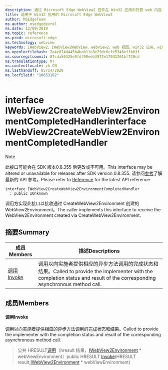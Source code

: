 ```yaml
---
description: 通过 Microsoft Edge WebView2 控件在 Win32 应用中托管 web 内容
title: 适用于 Win32 应用的 Microsoft Edge WebView2
author: MSEdgeTeam
ms.author: msedgedevrel
ms.date: 12/09/2019
ms.topic: reference
ms.prod: microsoft-edge
ms.technology: webview
keywords: IWebView2、IWebView2WebView、webview2、web 视图、win32 应用、win32、edge
ms.openlocfilehash: 7a4e074d445b4bab11e8e79dc6cfe5346effbb3f
ms.sourcegitcommit: 07cda56425e5fdf90eeb3972e17041261bf720cd
ms.translationtype: MT
ms.contentlocale: zh-CN
ms.lasthandoff: 05/14/2020
ms.locfileid: "10653162"
---
```

# <span data-ttu-id="0af00-104">interface IWebView2CreateWebView2EnvironmentCompletedHandler</span><span class="sxs-lookup"><span data-stu-id="0af00-104">interface IWebView2CreateWebView2EnvironmentCompletedHandler</span></span> 

> [!NOTE]
> <span data-ttu-id="0af00-105">此接口可能会在 SDK 版本0.8.355 后更改或不可用。</span><span class="sxs-lookup"><span data-stu-id="0af00-105">This interface may be altered or unavailable for releases after SDK version 0.8.355.</span></span> <span data-ttu-id="0af00-106">请参阅[参考](../../../webview2-api-reference.md)了解最新的 API 参考。</span><span class="sxs-lookup"><span data-stu-id="0af00-106">Please refer to [Reference](../../../webview2-api-reference.md) for the latest API reference.</span></span>

```
interface IWebView2CreateWebView2EnvironmentCompletedHandler
  : public IUnknown
```

<span data-ttu-id="0af00-107">调用方实现此接口以接收通过 CreateWebView2Environment 创建的 WebView2Environment。</span><span class="sxs-lookup"><span data-stu-id="0af00-107">The caller implements this interface to receive the WebView2Environment created via CreateWebView2Environment.</span></span>

## <span data-ttu-id="0af00-108">摘要</span><span class="sxs-lookup"><span data-stu-id="0af00-108">Summary</span></span>

 <span data-ttu-id="0af00-109">成员</span><span class="sxs-lookup"><span data-stu-id="0af00-109">Members</span></span>                        | <span data-ttu-id="0af00-110">描述</span><span class="sxs-lookup"><span data-stu-id="0af00-110">Descriptions</span></span>
--------------------------------|---------------------------------------------
[<span data-ttu-id="0af00-111">调用</span><span class="sxs-lookup"><span data-stu-id="0af00-111">Invoke</span></span>](#invoke) | <span data-ttu-id="0af00-112">调用以向实施者提供相应的异步方法调用的完成状态和结果。</span><span class="sxs-lookup"><span data-stu-id="0af00-112">Called to provide the implementer with the completion status and result of the corresponding asynchronous method call.</span></span>

## <span data-ttu-id="0af00-113">成员</span><span class="sxs-lookup"><span data-stu-id="0af00-113">Members</span></span>

#### <span data-ttu-id="0af00-114">调用</span><span class="sxs-lookup"><span data-stu-id="0af00-114">Invoke</span></span> 

<span data-ttu-id="0af00-115">调用以向实施者提供相应的异步方法调用的完成状态和结果。</span><span class="sxs-lookup"><span data-stu-id="0af00-115">Called to provide the implementer with the completion status and result of the corresponding asynchronous method call.</span></span>

> <span data-ttu-id="0af00-116">公共 HRESULT[调用](#invoke)（hresult 结果，[IWebView2Environment](IWebView2Environment.md) \* webViewEnvironment）</span><span class="sxs-lookup"><span data-stu-id="0af00-116">public HRESULT [Invoke](#invoke)(HRESULT result,[IWebView2Environment](IWebView2Environment.md) \* webViewEnvironment)</span></span>

